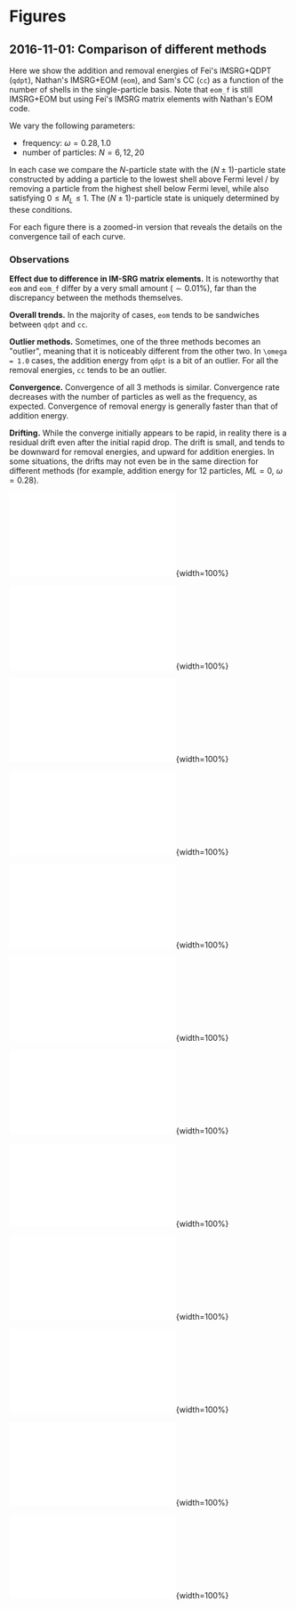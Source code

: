 # Figures

## 2016-11-01: Comparison of different methods

Here we show the addition and removal energies of Fei's IMSRG+QDPT (`qdpt`), Nathan's IMSRG+EOM (`eom`), and Sam's CC (`cc`) as a function of the number of shells in the single-particle basis.  Note that `eom_f` is still IMSRG+EOM but using Fei's IMSRG matrix elements with Nathan's EOM code.

We vary the following parameters:

  - frequency: $\omega = 0.28, 1.0$
  - number of particles: $N = 6, 12, 20$

In each case we compare the $N$-particle state with the $(N \pm 1)$-particle state constructed by adding a particle to the lowest shell above Fermi level / by removing a particle from the highest shell below Fermi level, while also satisfying $0 \le M_L \le 1$.  The $(N \pm 1)$-particle state is uniquely determined by these conditions.

For each figure there is a zoomed-in version that reveals the details on the convergence tail of each curve.

### Observations

**Effect due to difference in IM-SRG matrix elements.**  It is noteworthy that `eom` and `eom_f` differ by a very small amount ($\sim 0.01\%$), far than the discrepancy between the methods themselves.

**Overall trends.**  In the majority of cases, `eom` tends to be sandwiches between `qdpt` and `cc`.

**Outlier methods.**  Sometimes, one of the three methods becomes an "outlier", meaning that it is noticeably different from the other two.  In `\omega = 1.0` cases, the addition energy from `qdpt` is a bit of an outlier.  For all the removal energies, `cc` tends to be an outlier.

**Convergence.**  Convergence of all 3 methods is similar.  Convergence rate decreases with the number of particles as well as the frequency, as expected.  Convergence of removal energy is generally faster than that of addition energy.

**Drifting.**  While the converge initially appears to be rapid, in reality there is a residual drift even after the initial rapid drop.  The drift is small, and tends to be downward for removal energies, and upward for addition energies.  In some situations, the drifts may not even be in the same direction for different methods (for example, addition energy for 12 particles, $ML = 0$, $\omega = 0.28$).

![](FigureFiles/fig-compare-6-0.28-add-1.pdf){width=100%}

![](FigureFiles/fig-compare-12-0.28-add-0.pdf){width=100%}

![](FigureFiles/fig-compare-20-0.28-add-1.pdf){width=100%}

![](FigureFiles/fig-compare-6-1.0-add-1.pdf){width=100%}

![](FigureFiles/fig-compare-12-1.0-add-0.pdf){width=100%}

![](FigureFiles/fig-compare-20-1.0-add-1.pdf){width=100%}

![](FigureFiles/fig-compare-6-0.28-rm-1.pdf){width=100%}

![](FigureFiles/fig-compare-12-0.28-rm-0.pdf){width=100%}

![](FigureFiles/fig-compare-20-0.28-rm-1.pdf){width=100%}

![](FigureFiles/fig-compare-6-1.0-rm-1.pdf){width=100%}

![](FigureFiles/fig-compare-12-1.0-rm-0.pdf){width=100%}

![](FigureFiles/fig-compare-20-1.0-rm-1.pdf){width=100%}
